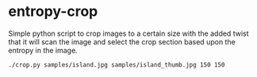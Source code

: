 entropy-crop
============

Simple python script to crop images to a certain size with the added twist that
it will scan the image and select the crop section based upon the entropy in the
image.


    ./crop.py samples/island.jpg samples/island_thumb.jpg 150 150
